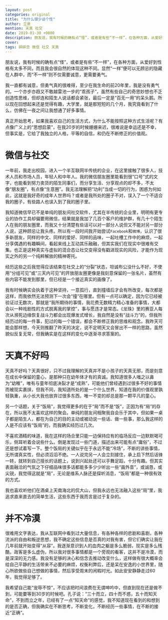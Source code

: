 ```yaml
---
layout: post
categories: original
title: "为什么很少谈个性"
author: 立泉
mention: 天真 社交
date: 2019-01-30 +0800
description: 朋友说，我有时候的确有点“怪”，或者是有些“不一样”，在各种方面，从爱好到性格有太多不同，而且我会很自然的体现这种不同。显然“一样”便可以无顾忌的隐藏在人群中，而“不一样”则不仅需要诚意，更需要勇气。
cover: 
tags: 碎碎念 微信 社交 天真
---
```


朋友说，我有时候的确有点“怪”，或者是有些“不一样”，在各种方面，从爱好到性格有太多不同，而且我会很自然的体现这种不同。显然“一样”便可以无顾忌的隐藏在人群中，而“不一样”则不仅需要诚意，更需要勇气。

我一直都有诚意，但勇气真的很难得，至少在我生命的前20年里，我是没有勇气的。一个亦步亦趋又不敢越雷池一步的“乖孩子”，虽然有些自己的奇思妙想也不乏创造性思维，但却连和陌生人说话都会紧张，最后一定是“百无一用”的呆头鹅。所以现在回想起来还是觉得有趣，大学里，就是那短短的几个月，我究竟看到了什么，仿佛在一夜之间让我想通了好多事情。

真正开始思考，如果我喜欢自己的生活方式，为什么不能按照这种方式生活呢？有点像广义上的“思想启蒙”，在我20岁的时候姗姗来迟，很难说是幸运还是不幸，但事实是，它给了我独立的人格，平等的自信，和仍在不断修正的价值观。

# 微信与社交

一年前，我走出校园，进入一个半互联网半传统的企业，在这里接触了很多人，技术人员和市场人员，年轻人和中年人。我的微信朋友圈里能看到很“口号”式的文字，也能看到努力卖货的陌生同事们，而分享生活、分享观点的却不多，不太像“朋友圈”，有点像“生意圈”。我无法理解把“功利”当成一切的行为，困惑为何如此，这就是我好奇的成年人世界吗？或者是我所处的圈子不对，误入了一个不适合我的圈子，有些路人也误入到了我的圈子里。

我知道微信早已不是单纯的朋友间社交软件，尤其在半传统的企业里，明明有更专业的协作工具却偏要用微信，结果就是我加了几百个客户的维护群，有几十个陌生人在我的朋友圈里，而我又十分清楚有些话可以对一部分人说但又不能对另一部分人说，这种顾忌让我头疼。所以有一段时间我开始尝试`Facebook`和`微博`，认识了很多新朋友，同样的中文、同样的爱好、同样的品味，一起吐槽工作中的麻烦，一起分享偶遇的有趣瞬间，看起来线上互动其乐融融，但其实我们在现实中很难有交集。也正是这种真实与虚拟的混合态让社交变得没有戳进现实的风险，才能作为现实之外的另一个纯粹解放的精神寄托。

经历这些之后我觉得应该结束在社交上的“分裂”状态，坦诚布公没什么不好，不使用“分组可见”或“三天内可见”的开放朋友圈更像是我刻意保留的一张名片，虽然有些内容不能发到那里，但已经是一个接近真实的画像了。

我有时候确实会执着于这种坚持，一意孤行，直到撞墙后才会有所改变，每次都是这样，而我依然无法预测下一次会“撞”在哪里。但有一点可以确定，因为它已经被验证过无数次，那就是“我所期待的事情，我花费无数精力精心准备的事情，大都会以一种戏剧性的方式脱离我的掌控”，事与愿违才是常态。《龙珠》里的赛亚人每次从濒死边缘恢复战斗力都会出现爆发式增长，我自然是没有“战斗力”的，但我所经历过的每一件事，犯过的每一个错误，都会不断修正我的思维和观念。我昨天可能会那样想，今天则推翻了昨天的决定，说不定明天又会冒出不一样的思路，虽然貌似反复无常，但我确实是在这样的变化中逐渐寻求答案的。

# 天真不好吗

天真不好吗？天真很好，只不过我理解的天真并不是小孩子的天真无邪，而是刻意在成长中保留的童心，是那种只在幼年体才有的真诚。我知道很多人嗤之以鼻为“幼稚”，唯有与童年彻底决裂才是“成熟”，可能他们曾经遇到过很多不好的事情而被现实裹挟，但我不同，我知道所处的是一个什么世界，知道在我的价值观里孰轻孰重，从小长大我也放弃过很多东西，唯一不变的却总是那一颗平凡的童心。

另一个话题，关于“饭局”，我觉得更多的在于“局”而不是“饭”，正因为有“局”的存在，所以我不太喜欢这样的聚会。单纯的朋友间相聚我自会乐于其中，但如果一桌子都是陌生人，都在为自己的目的主动或被动说一些话、做一些事，那么我这样的人是不应该有“饭局”的，而我确实经历过几次。

不喜欢酒精的味道，我在这样的场合里只能一边保持应有的临场反应一边默默喝可乐，侧耳听着会说些什么。倒是发现过一些门道，描述出来可能有点“庸俗”，不过还是想试着写一下。整个饭局的关键似乎在于永远不能“冷场”，不断的讲些事情，无所谓真实性，但必须滔滔不绝。一人说完另一人会立刻接住，承上启下然后话锋一转，就转到自己擅长的话题上，说到兴起处还可以手舞足蹈，十分有趣。但其实表面融洽的气氛之下仔细品味很多话都能多多少少听出一些“画外音”，或诚恳，或尖锐，我觉得这就是“局”，无论是维系人脉还是探听消息，“饭局”都是一种很有效的方式。

我也喜欢听他们在酒桌上天南海北的侃大山，但我永远也无法融入这些“局”里，我追求直来直去的简单生活，这些东西于我而言是过于复杂的。

# 并不冷漠

很难用文字表达，我从互联网中看到过大量信息，有各种各样的悲剧和喜剧，各种流派的自由和叛逆思想，我不确定这些信息是否真的对我有害，但它们确实让我在几年前就开始变得“从容”。我逐渐意识到人的血肉之躯是多么脆弱，现实是多么残酷，政客是多么虚伪，所以我对很多事情都是一个旁观的看客，这并不是冷漠，而是深深的无力感。我没有足够的决心和信念去推动改变什么，这样做有很大概率会给自己平静的生活带来不必要的麻烦，权衡利弊后，还是呆在安逸的小世界里，随心所欲做些自己想做的事情，然后享受周末的闲暇时光。如此安安静静走过60年，我觉得足够了。

我希望自己能“宠辱不惊”，不应该把时间浪费在无谓呻吟中，但直到现在还是做不到，可能要等到30岁的时候吧。孔子说：“三十而立，四十而不惑，五十而知天命”，不到而立之年，已经有了一点“知天命”的感觉，我不知道现在看到的和想到的是否正确，但我确实在不断思考，不断变化，不断经历一些事情，在不断的接近“正确”。